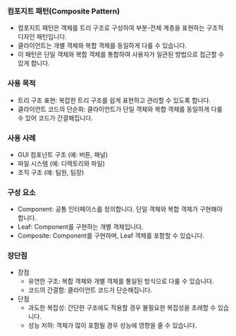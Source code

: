 ### 컴포지트 패턴(Composite Pattern)
- 컴포지트 패턴은 객체를 트리 구조로 구성하여 부분-전체 계층을 표현하는 구조적 디자인 패턴입니다. 
- 클라이언트는 개별 객체와 복합 객체를 동일하게 다룰 수 있습니다. 
- 이 패턴은 단일 객체와 복합 객체를 통합하여 사용자가 일관된 방법으로 접근할 수 있게 합니다.

### 사용 목적
- 트리 구조 표현: 복잡한 트리 구조를 쉽게 표현하고 관리할 수 있도록 합니다.
- 클라이언트 코드의 단순화: 클라이언트가 단일 객체와 복합 객체를 동일하게 다룰 수 있어 코드가 간결해집니다.

### 사용 사례
- GUI 컴포넌트 구조 (예: 버튼, 패널)
- 파일 시스템 (예: 디렉토리와 파일)
- 조직 구조 (예: 팀원, 팀장)

### 구성 요소
- Component: 공통 인터페이스를 정의합니다. 단일 객체와 복합 객체가 구현해야 합니다.
- Leaf: Component를 구현하는 개별 객체입니다.
- Composite: Component를 구현하며, Leaf 객체를 포함할 수 있습니다.

### 장단점
- 장점
  - 유연한 구조: 복합 객체와 개별 객체를 통일된 방식으로 다룰 수 있습니다.
  - 코드의 간결함: 클라이언트 코드가 단순해집니다.
- 단점
  - 과도한 복잡성: 간단한 구조에도 적용할 경우 불필요한 복잡성을 초래할 수 있습니다.
  - 성능 저하: 객체가 많이 포함될 경우 성능에 영향을 줄 수 있습니다.